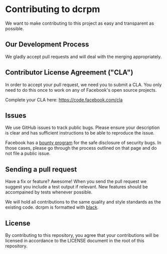 # Contributing to dcrpm
We want to make contributing to this project as easy and transparent as
possible.

## Our Development Process
We gladly accept pull requests and will deal with the merging appropriately.

## Contributor License Agreement ("CLA")
In order to accept your pull request, we need you to submit a CLA. You only
need to do this once to work on any of Facebook's open source projects.

Complete your CLA here: <https://code.facebook.com/cla>

## Issues
We use GitHub issues to track public bugs. Please ensure your description is
clear and has sufficient instructions to be able to reproduce the issue.

Facebook has a [bounty program](https://www.facebook.com/whitehat/) for the
safe disclosure of security bugs. In those cases, please go through the
process outlined on that page and do not file a public issue.

## Sending a pull request
Have a fix or feature? Awesome! When you send the pull request we suggest you
include a test output if relevant. New features should be accompained by tests
whenever possible.

We will hold all contributions to the same quality and style standards as the
existing code. dcrpm is formatted with [black](https://github.com/ambv/black).

## License
By contributing to this repository, you agree that your contributions will be
licensed in accordance to the LICENSE document in the root of this repository.
